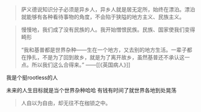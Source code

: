 ---
---

>萨义德说知识分子必须是异乡人，异乡人就是居无定所，始终在漂泊。漂泊就能够有各种看待事物的角度，不会陷于狭隘的地方主义、民族主义。

>慢慢地，我们成了没有民族的人。我开始憎恨民族。民族、国家使我们变得畸形
>
>“我和基普都是世界杂种——生在一个地方，又去别的地方生活。一辈子都在挣扎，不是为了回到故乡，就是为了离开故乡，虽然基普还不承认这一点。所以我们这么合得来。” 
>——[[《英国病人》]]

我是个挺rootless的人

未来的人生目标就是当个世界杂种哈哈 有钱有时间了就世界各地到处晃荡

>人自以为自由，却无往不在枷锁之中。